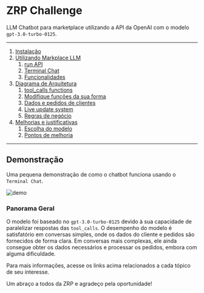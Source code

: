 # ZRP Challenge

LLM Chatbot para marketplace utilizando a API da OpenAI com o modelo `gpt-3.0-turbo-0125`.

---

1. [Instalação](/docs/installation.md)
2. [Utilizando Markplace LLM](/docs/using_the_model.md)
   1. [run API](/docs/using_the_model.md#marketplace-api)
   2. [Terminal Chat](/docs/using_the_model.md#terminal-chat)
   3. [Funcionalidades](/docs/using_the_model.md#funcionalidades) 
3. [Diagrama de Arquitetura](/docs/diagrams.md)
   1. [tool_calls functions](/docs/diagrams.md#arquitetura-e-desenvolvimento)
   2. [Modifique funções da sua forma](/docs/diagrams.md#configurando-à-sua-maneira)
   3. [Dados e pedidos de clientes](/docs/diagrams.md#dados-de-clientes)
   4. [Live update system](/docs/diagrams.md#live-update-system)
   5. [Regras de negócio](/docs/diagrams.md#regras-de-negócio)
4. [Melhorias e justificativas](/docs/improvements.md)
   1. [Escolha do modelo](/docs/improvements.md#por-que-escolher-gpt-30-turbo-0125)
   2. [Pontos de melhoria](/docs/improvements.md#pontos-de-melhoria)

---

## Demonstração
Uma pequena demonstração de como o chatbot funciona usando o `Terminal Chat`.

![demo](demo.gif)

### Panorama Geral

O modelo foi baseado no `gpt-3.0-turbo-0125` devido à sua capacidade de paralelizar respostas das `tool_calls`. O desempenho do modelo é satisfatório em conversas simples, onde os dados do cliente e pedidos são fornecidos de forma clara. Em conversas mais complexas, ele ainda consegue obter os dados necessários e processar os pedidos, embora com alguma dificuldade.

Para mais informações, acesse os links acima relacionados a cada tópico de seu interesse.

Um abraço a todos da ZRP e agradeço pela oportunidade!
